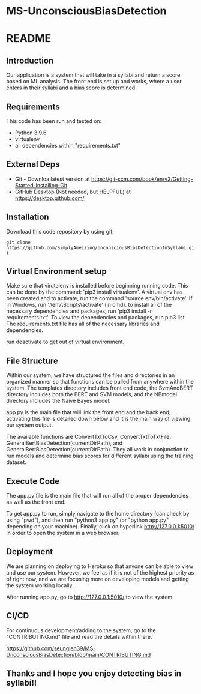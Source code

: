 # MS-UnconsciousBiasDetection

# README

## Introduction

Our application is a system that will take in a syllabi and return a score based on ML analysis.
The front end is set up and works, where a user enters in their syllabi and a bias score is
determined.

## Requirements

This code has been run and tested on:

- Python 3.9.6
- virtualenv
- all dependencies within "requirements.txt"

## External Deps

- Git - Downloa latest version at https://git-scm.com/book/en/v2/Getting-Started-Installing-Git
- GitHub Desktop (Not needed, but HELPFUL) at https://desktop.github.com/

## Installation

Download this code repository by using git:

`git clone https://github.com/SimplyAmeizing/UnconsciousBiasDetectionInSyllabi.git`

## Virtual Environment setup

Make sure that virutalenv is installed before beginning running code.
This can be done by the command: 'pip3 install virtualenv'.
A virtual env has been created and to activate, run the command 'source env/bin/activate'.
If in Windows, run '.\env\Scripts\activate' (in cmd).
to install all of the necessary dependencies and packages, run 'pip3 install -r requirements.txt'.
To view the dependencies and packages, run pip3 list.
The requirements.txt file has all of the necessary libraries and dependencies.

run deactivate to get out of virtual environment.

## File Structure
Within our system, we have structured the files and directories in an organized manner so that functions
can be pulled from anywhere within the system. The templates directory includes front end code, the SvmAndBERT
directory includes both the BERT and SVM models, and the NBmodel directory includes the Naive Bayes model. 

app.py is the main file that will link the front end and the back end; activating this file is detailed down below
and it is the main way of viewing our system output.

The available functions are ConvertTxtToCsv, ConvertTxtToTxtFile, GeneralBertBiasDetection(currentDirPath), and
GeneralBertBiasDetection(currentDirPath). They all work in conjunction to run models and determine bias scores
for different syllabi using the training dataset.

## Execute Code

The app.py file is the main file that will run all of the proper dependencies
as well as the front end.

To get app.py to run, simply navigate to the home directory (can check by using "pwd"),
and then run "python3 app.py" (or "python app.py" depending on your machine). Finally,
click on hyperlink http://127.0.0.1:5010/ in order to open the system in a web browser.  

## Deployment

We are planning on deploying to Heroku so that anyone can be able to view and use our
system. However, we feel as if it is not of the highest priority as of right now, and
we are focusing more on developing models and getting the system working locally.

After running app.py, go to http://127.0.0.1:5010/ to view the system.

## CI/CD

For continuous development/adding to the system, go to the "CONTRIBUTING.md" file
and read the details within there.

https://github.com/seungjeh39/MS-UnconsciousBiasDetection/blob/main/CONTRIBUTING.md

## Thanks and I hope you enjoy detecting bias in syllabi!!
